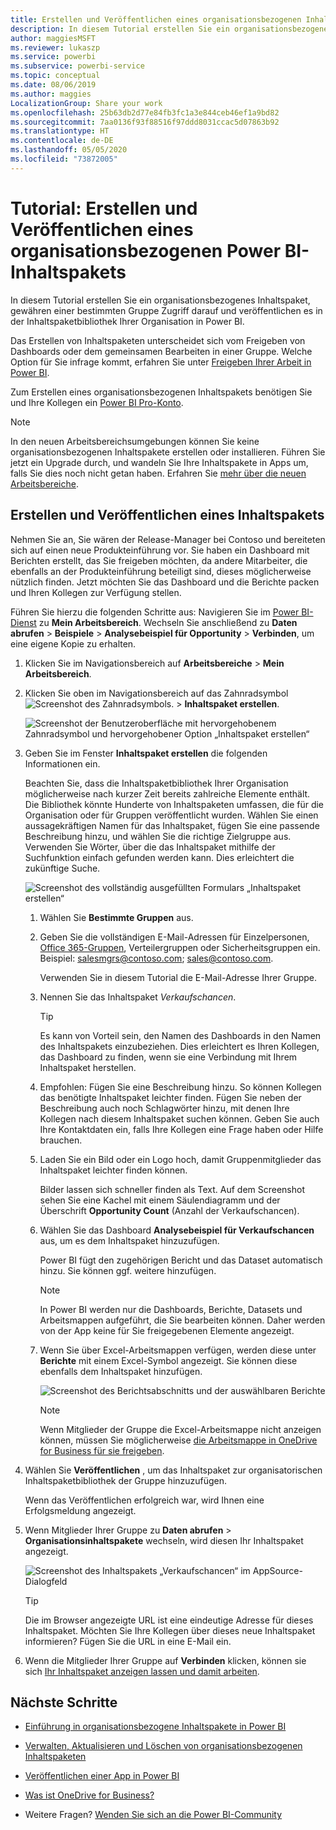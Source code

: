 ```yaml
---
title: Erstellen und Veröffentlichen eines organisationsbezogenen Inhaltspakets – Power BI
description: In diesem Tutorial erstellen Sie ein organisationsbezogenes Inhaltspaket, schränken den Zugriff auf eine bestimmte Gruppe ein und veröffentlichen es in der Inhaltspaketbibliothek Ihrer Organisation in Power BI.
author: maggiesMSFT
ms.reviewer: lukaszp
ms.service: powerbi
ms.subservice: powerbi-service
ms.topic: conceptual
ms.date: 08/06/2019
ms.author: maggies
LocalizationGroup: Share your work
ms.openlocfilehash: 25b63db2d77e84fb3fc1a3e844ceb46ef1a9bd82
ms.sourcegitcommit: 7aa0136f93f88516f97ddd8031ccac5d07863b92
ms.translationtype: HT
ms.contentlocale: de-DE
ms.lasthandoff: 05/05/2020
ms.locfileid: "73872005"
---
```

# <a name="tutorial-create-and-publish-a-power-bi-organizational-content-pack"></a>Tutorial: Erstellen und Veröffentlichen eines organisationsbezogenen Power BI-Inhaltspakets

In diesem Tutorial erstellen Sie ein organisationsbezogenes Inhaltspaket, gewähren einer bestimmten Gruppe Zugriff darauf und veröffentlichen es in der Inhaltspaketbibliothek Ihrer Organisation in Power BI.

Das Erstellen von Inhaltspaketen unterscheidet sich vom Freigeben von Dashboards oder dem gemeinsamen Bearbeiten in einer Gruppe. Welche Option für Sie infrage kommt, erfahren Sie unter [Freigeben Ihrer Arbeit in Power BI](service-how-to-collaborate-distribute-dashboards-reports.md).

Zum Erstellen eines organisationsbezogenen Inhaltspakets benötigen Sie und Ihre Kollegen ein [Power BI Pro-Konto](https://powerbi.microsoft.com/pricing).

> [!NOTE]
> In den neuen Arbeitsbereichsumgebungen können Sie keine organisationsbezogenen Inhaltspakete erstellen oder installieren. Führen Sie jetzt ein Upgrade durch, und wandeln Sie Ihre Inhaltspakete in Apps um, falls Sie dies noch nicht getan haben. Erfahren Sie [mehr über die neuen Arbeitsbereiche](service-create-the-new-workspaces.md).

## <a name="create-and-publish-a-content-pack"></a>Erstellen und Veröffentlichen eines Inhaltspakets

Nehmen Sie an, Sie wären der Release-Manager bei Contoso und bereiteten sich auf einen neue Produkteinführung vor.  Sie haben ein Dashboard mit Berichten erstellt, das Sie freigeben möchten, da andere Mitarbeiter, die ebenfalls an der Produkteinführung beteiligt sind, dieses möglicherweise nützlich finden. Jetzt möchten Sie das Dashboard und die Berichte packen und Ihren Kollegen zur Verfügung stellen.

Führen Sie hierzu die folgenden Schritte aus: Navigieren Sie im [Power BI-Dienst](https://powerbi.com) zu **Mein Arbeitsbereich**. Wechseln Sie anschließend zu **Daten abrufen** > **Beispiele** > **Analysebeispiel für Opportunity** > **Verbinden**, um eine eigene Kopie zu erhalten.

1. Klicken Sie im Navigationsbereich auf **Arbeitsbereiche** > **Mein Arbeitsbereich**.

1. Klicken Sie oben im Navigationsbereich auf das Zahnradsymbol ![Screenshot des Zahnradsymbols](media/service-organizational-content-pack-create-and-publish/cog.png). > **Inhaltspaket erstellen**.

   ![Screenshot der Benutzeroberfläche mit hervorgehobenem Zahnradsymbol und hervorgehobener Option „Inhaltspaket erstellen“](media/service-organizational-content-pack-create-and-publish/pbi_create_contpk.png)

1. Geben Sie im Fenster **Inhaltspaket erstellen** die folgenden Informationen ein.  

   Beachten Sie, dass die Inhaltspaketbibliothek Ihrer Organisation möglicherweise nach kurzer Zeit bereits zahlreiche Elemente enthält. Die Bibliothek könnte Hunderte von Inhaltspaketen umfassen, die für die Organisation oder für Gruppen veröffentlicht wurden. Wählen Sie einen aussagekräftigen Namen für das Inhaltspaket, fügen Sie eine passende Beschreibung hinzu, und wählen Sie die richtige Zielgruppe aus.  Verwenden Sie Wörter, über die das Inhaltspaket mithilfe der Suchfunktion einfach gefunden werden kann. Dies erleichtert die zukünftige Suche.

      ![Screenshot des vollständig ausgefüllten Formulars „Inhaltspaket erstellen“](media/service-organizational-content-pack-create-and-publish/cpwindow.png)

    1. Wählen Sie **Bestimmte Gruppen** aus.

    1. Geben Sie die vollständigen E-Mail-Adressen für Einzelpersonen, [Office 365-Gruppen](https://support.office.com/article/Create-a-group-in-Office-365-7124dc4c-1de9-40d4-b096-e8add19209e9), Verteilergruppen oder Sicherheitsgruppen ein. Beispiel: salesmgrs@contoso.com; sales@contoso.com.

        Verwenden Sie in diesem Tutorial die E-Mail-Adresse Ihrer Gruppe.

    1. Nennen Sie das Inhaltspaket *Verkaufschancen*.

        > [!TIP]
        > Es kann von Vorteil sein, den Namen des Dashboards in den Namen des Inhaltspakets einzubeziehen. Dies erleichtert es Ihren Kollegen, das Dashboard zu finden, wenn sie eine Verbindung mit Ihrem Inhaltspaket herstellen.

    1. Empfohlen: Fügen Sie eine Beschreibung hinzu. So können Kollegen das benötigte Inhaltspaket leichter finden. Fügen Sie neben der Beschreibung auch noch Schlagwörter hinzu, mit denen Ihre Kollegen nach diesem Inhaltspaket suchen können. Geben Sie auch Ihre Kontaktdaten ein, falls Ihre Kollegen eine Frage haben oder Hilfe brauchen.

    1. Laden Sie ein Bild oder ein Logo hoch, damit Gruppenmitglieder das Inhaltspaket leichter finden können.

        Bilder lassen sich schneller finden als Text. Auf dem Screenshot sehen Sie eine Kachel mit einem Säulendiagramm und der Überschrift **Opportunity Count** (Anzahl der Verkaufschancen).

    1. Wählen Sie das Dashboard **Analysebeispiel für Verkaufschancen** aus, um es dem Inhaltspaket hinzuzufügen.

        Power BI fügt den zugehörigen Bericht und das Dataset automatisch hinzu. Sie können ggf. weitere hinzufügen.

       > [!NOTE]
       > In Power BI werden nur die Dashboards, Berichte, Datasets und Arbeitsmappen aufgeführt, die Sie bearbeiten können. Daher werden von der App keine für Sie freigegebenen Elemente angezeigt.

   1. Wenn Sie über Excel-Arbeitsmappen verfügen, werden diese unter **Berichte** mit einem Excel-Symbol angezeigt. Sie können diese ebenfalls dem Inhaltspaket hinzufügen.

      ![Screenshot des Berichtsabschnitts und der auswählbaren Berichte](media/service-organizational-content-pack-create-and-publish/pbi_orgcontpkexcel.png)

      > [!NOTE]
      > Wenn Mitglieder der Gruppe die Excel-Arbeitsmappe nicht anzeigen können, müssen Sie möglicherweise [die Arbeitsmappe in OneDrive for Business für sie freigeben](https://support.office.com/article/Share-documents-or-folders-in-Office-365-1fe37332-0f9a-4719-970e-d2578da4941c).

1. Wählen Sie **Veröffentlichen** , um das Inhaltspaket zur organisatorischen Inhaltspaketbibliothek der Gruppe hinzuzufügen.  

   Wenn das Veröffentlichen erfolgreich war, wird Ihnen eine Erfolgsmeldung angezeigt.

1. Wenn Mitglieder Ihrer Gruppe zu **Daten abrufen** > **Organisationsinhaltspakete** wechseln, wird diesen Ihr Inhaltspaket angezeigt.

   ![Screenshot des Inhaltspakets „Verkaufschancen“ im AppSource-Dialogfeld](media/service-organizational-content-pack-create-and-publish/powerbi-find-content-pack-organization.png)

   > [!TIP]
   > Die im Browser angezeigte URL ist eine eindeutige Adresse für dieses Inhaltspaket.  Möchten Sie Ihre Kollegen über dieses neue Inhaltspaket informieren?  Fügen Sie die URL in eine E-Mail ein.

1. Wenn die Mitglieder Ihrer Gruppe auf **Verbinden** klicken, können sie sich [Ihr Inhaltspaket anzeigen lassen und damit arbeiten](service-organizational-content-pack-copy-refresh-access.md).

## <a name="next-steps"></a>Nächste Schritte

* [Einführung in organisationsbezogene Inhaltspakete in Power BI](service-organizational-content-pack-introduction.md)

* [Verwalten, Aktualisieren und Löschen von organisationsbezogenen Inhaltspaketen](service-organizational-content-pack-manage-update-delete.md)

* [Veröffentlichen einer App in Power BI](service-create-distribute-apps.md)

* [Was ist OneDrive for Business?](https://support.office.com/article/What-is-OneDrive-for-Business-187f90af-056f-47c0-9656-cc0ddca7fdc2)

* Weitere Fragen? [Wenden Sie sich an die Power BI-Community](https://community.powerbi.com/)
